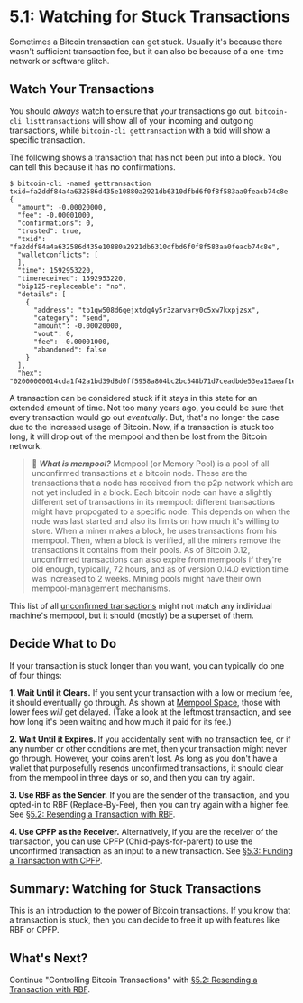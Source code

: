 # 5.1: Watching for Stuck Transactions

Sometimes a Bitcoin transaction can get stuck. Usually it's because there wasn't sufficient transaction fee, but it can also be because of a one-time network or software glitch.

## Watch Your Transactions

You should _always_ watch to ensure that your transactions go out. `bitcoin-cli listtransactions` will show all of your incoming and outgoing transactions, while `bitcoin-cli gettransaction` with a txid will show a specific transaction. 

The following shows a transaction that has not been put into a block. You can tell this because it has no confirmations. 
```
$ bitcoin-cli -named gettransaction txid=fa2ddf84a4a632586d435e10880a2921db6310dfbd6f0f8f583aa0feacb74c8e
{
  "amount": -0.00020000,
  "fee": -0.00001000,
  "confirmations": 0,
  "trusted": true,
  "txid": "fa2ddf84a4a632586d435e10880a2921db6310dfbd6f0f8f583aa0feacb74c8e",
  "walletconflicts": [
  ],
  "time": 1592953220,
  "timereceived": 1592953220,
  "bip125-replaceable": "no",
  "details": [
    {
      "address": "tb1qw508d6qejxtdg4y5r3zarvary0c5xw7kxpjzsx",
      "category": "send",
      "amount": -0.00020000,
      "vout": 0,
      "fee": -0.00001000,
      "abandoned": false
    }
  ],
  "hex": "02000000014cda1f42a1bd39d8d0ff5958a804bc2bc548b71d7ceadbde53ea15aeaf1e2691000000006a473044022016a7a9f045a0f6a52129f48adb7da35c2f54a0741d6614e9d55b8a3bc3e1490a0220391e9085a3697bc790e94bb924d5310e16f23489d9c600864a32674e871f523c01210278608b54b8fb0d8379d3823d31f03a7c6ab0adffb07dd3811819fdfc34f8c132ffffffff02204e000000000000160014751e76e8199196d454941c45d1b3a323f1433bd6e8030000000000001600146c45d3afa8762086c4bd76d8a71ac7c976e1919600000000"
```
A transaction can be considered stuck if it stays in this state for an extended amount of time. Not too many years ago, you could be sure that every transaction would go out _eventually_. But, that's no longer the case due to the increased usage of Bitcoin. Now, if a transaction is stuck too long, it will drop out of the mempool and then be lost from the Bitcoin network.

> :book: ***What is mempool?*** Mempool (or Memory Pool) is a pool of all unconfirmed transactions at a bitcoin node. These are the transactions that a node has received from the p2p network which are not yet included in a block. Each bitcoin node can have a slightly different set of transactions in its mempool: different transactions might have propogated to a specific node. This depends on when the node was last started and also its limits on how much it's willing to store. When a miner makes a block, he uses transactions from his mempool. Then, when a block is verified, all the miners remove the transactions it contains from their pools. As of Bitcoin 0.12, unconfirmed transactions can also expire from mempools if they're old enough, typically, 72 hours, and as of version 0.14.0 eviction time was increased to 2 weeks. Mining pools might have their own mempool-management mechanisms.

This list of all [unconfirmed transactions](https://blockchain.info/unconfirmed-transactions) might not match any individual machine's mempool, but it should (mostly) be a superset of them.

## Decide What to Do

If your transaction is stuck longer than you want, you can typically do one of four things:

**1. Wait Until it Clears.** If you sent your transaction with a low or medium fee, it should eventually go through. As shown at [Mempool Space](https://mempool.space), those with lower fees _will_ get delayed. (Take a look at the leftmost transaction, and see how long it's been waiting and how much it paid for its fee.)

**2. Wait Until it Expires.** If you accidentally sent with no transaction fee, or if any number or other conditions are met, then your transaction might never go through. However, your coins aren't lost. As long as you don't have a wallet that purposefully resends unconfirmed transactions, it should clear from the mempool in three days or so, and then you can try again.

**3. Use RBF as the Sender.** If you are the sender of the transaction, and you opted-in to RBF (Replace-By-Fee), then you can try again with a higher fee. See [§5.2: Resending a Transaction with RBF](05_2_Resending_a_Transaction_with_RBF.md).

**4. Use CPFP as the Receiver.** Alternatively, if you are the receiver of the transaction, you can use CPFP (Child-pays-for-parent) to use the unconfirmed transaction as an input to a new transaction. See [§5.3: Funding a Transaction with CPFP](05_3_Funding_a_Transaction_with_CPFP.md).

## Summary: Watching for Stuck Transactions

This is an introduction to the power of Bitcoin transactions. If you know that a transaction is stuck, then you can decide to free it up with features like RBF or CPFP.

## What's Next?

Continue "Controlling Bitcoin Transactions" with [§5.2: Resending a Transaction with RBF](05_2_Resending_a_Transaction_with_RBF.md).  
